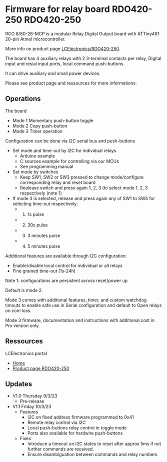 # Firmware for relay board RDO420-250 RDO420-250

RCO 8/80-28-MCP is a modular Relay Digital Output board
with ATTiny461 20-pin Atmel microcontroller.

More info on product page [LCElectronics/RDO420-250](http://lecomptoirelectronique.fr/store/index.php?route=product/product&path=66&product_id=65).

The board has 4 auxiliary relays with 2 3-terminal contacts per relay,
Digital input and resial input ports, local command push-buttons.

It can drive auxiliary and small power devices.

Please see product page and ressources for more informations.

## Operations

The board

  - Mode 1 Momentary push-button toggle
  - Mode 2 Copy push-button
  - Mode 3 Timer operation

Configuration can be done via I2C serial bus and push-buttons

  - Set mode and time-out by I2C for individual relays
    - Arduino example
    - C sources example for controlling via our MCUs
    - See programming manual
  - Set mode by switches
    - Keep SW1, SW2 or SW3 pressed to change mode/configure corresponding relay and reset board
    - Realease switch and press again 1, 2, 3 (to select mode 1, 2, 3 respectively (note 1)
  - If mode 3 is selected, release and press again any of SW1 to SW4 for selecting time-out respectively:
    - 1) 1s pulse
    - 2) 30s pulse
    - 3) 3 minutes pulse
    - 4) 5 minutes pulse

Additional features are available through I2C configuration: 
  - Enable/disable local control for individual or all relays
  - Fine grained time-out (1s-24h)

Note 1: configurations are persistent across reset/power up

Default is mode 2.

Mode 3 comes with additional features, timer, and custom watchdog timouts
to enable safe use in Serial configuration and default to Open relays on
com loss.

Mode 3 firmware, documentation and instructions with additional cost in Pro version
only.

## Ressources

LCElectronics portal
  - [Home](http://lecomptoirelectronique.fr/store)
  - [Product page RDO420-250](http://lecomptoirelectronique.fr/store/index.php?route=product/product&path=66&product_id=65)

## Updates
  - V1.0 Thursday 9/3/23
    - Pre-release
  - V1.1 Friday 10/3/23
    - Features
      - I2C on fixed address firmware programmed to 0x41
      - Remote relay control via I2C
      - Local push-buttons relay control in toggle mode
      - Ports also available for hardwire push-buttons
    - Fixes
      - Introduce a timeout on I2C states to reset after approx 5ms if not further commands are received.
      - Ensure disambiguation between commands and relay numbers
